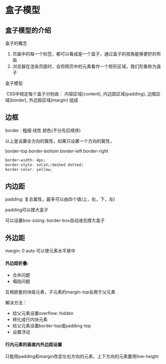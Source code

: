 # 盒子模型

## 盒子模型的介绍

盒子的概念

1. 页面中的每一个标签，都可以看成是一个盒子，通过盒子的视角能够更好的布局
2. 浏览器在渲染页面时，会将网页中的元素看作一个矩形区域，我们形象称为盒子

盒子模型

​	CSS中规定每个盒子分别由： 内容区域(content),	内边距区域(padding), 边框区域(border), 外边距区域(margin) 组成

## 边框

border : 粗细 线性 颜色(不分先后顺序)

以上是设置全方向的属性，如果只设置一个方向的属性，

border-top 	border-bottom	border-left	border-right

```css
border-width: 4px;
border-style: solid;(dashed dotted)
border-color: yellow;
```

## 内边距

padding: 复合属性，最多可以由四个值(上，右，下，左)

padding可以撑大盒子

可以设置box-sizing: border-box自动减去撑大盒子

## 外边距

margin: 0 auto 可以使元素水平居中

#### 外边距折叠:

* 合并问题
* 塌陷问题

互相嵌套的块级元素，子元素的margin-top会用于父元素

解决方法： 

* 给父元素设置overflow: hidden
* 转化成行内块元素
* 给父元素设置border-top或padding-top
* 设置浮动

#### 行内元素的垂直内外边距设置

只能用padding和margin改变左右方向的元素，上下方向的元素要用line-height